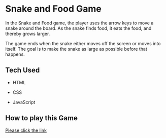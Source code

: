 # Snake and Food Game
In the Snake and Food game, the player uses the arrow keys to move a snake around the board. As the snake finds food, it eats the food, and thereby grows larger. 

The game ends when the snake either moves off the screen or moves into itself. The goal is to make the snake as large as possible before that happens.

## Tech Used

* HTML

* CSS

* JavaScript

## How to play this Game

[Please click the link](https//shipra-singh-asd.github.io/snake_food_game/)
